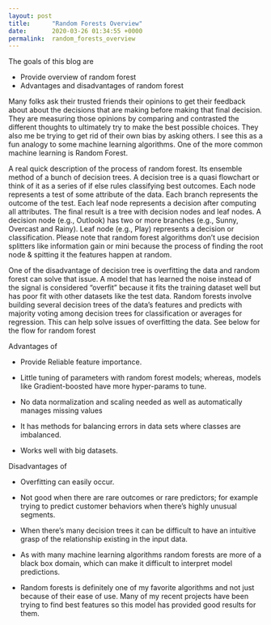```yaml
---
layout: post
title:      "Random Forests Overview"
date:       2020-03-26 01:34:55 +0000
permalink:  random_forests_overview
---
```


The goals of this blog are

* Provide overview of random forest
* Advantages and disadvantages of random forest


Many folks ask their trusted friends their opinions to get their feedback about about the decisions that are making before making that final decision.  They are measuring those opinions by comparing and contrasted the different thoughts to ultimately try to make the best possible choices.  They also me be trying to get rid of their own bias by asking others.  I see this as a fun analogy to some machine learning algorithms.  One of the more common machine learning is Random Forest.  

A real quick description of the process of random forest.  Its ensemble method of a bunch of decision trees. A decision tree is a quasi flowchart or think of it as a series of if else rules classifying best outcomes.  Each node represents a test of some attribute of the data.   Each branch represents the outcome of the test.  Each leaf node represents a decision after computing all attributes. 
The final result is a tree with decision nodes and leaf nodes. A decision node (e.g., Outlook) has two or more branches (e.g., Sunny, Overcast and Rainy). Leaf node (e.g., Play) represents a decision or classification.
Please note that random forest algorithms don’t use decision splitters like information gain or mini because the process of finding the root node & spitting it the features happen at random.

One of the disadvantage of decision tree is overfitting the data and random forest can solve that issue.   A model that has learned the noise instead of the signal is considered “overfit” because it fits the training dataset well but has poor fit with other datasets like the test data.  Random forests involve building several decision trees of the data’s features and predicts with majority voting among decision trees for classification or averages for regression.  This can help solve issues of overfitting the data. See below for the flow for random forest

Advantages of  

* Provide Reliable feature importance.

* Little tuning of parameters with random forest models; whereas, models like Gradient-boosted have more hyper-params to tune.

* No data normalization and scaling needed as well as automatically manages missing values

* It has methods for balancing errors in data sets where classes are imbalanced.

* Works well with big datasets.  


Disadvantages of

* Overfitting can easily occur.

* Not good when there are rare outcomes or rare predictors; for example trying to predict customer behaviors when there’s highly unusual segments.

* When there’s many decision trees it can be difficult  to have an intuitive grasp of the relationship existing in the input data.

* As with many machine learning algorithms random forests are more of a black box domain, which can make it difficult to interpret model predictions.

* Random forests is definitely one of my favorite algorithms and not just because of their ease of use.  Many of my recent projects have been trying to find best features so this model has provided good results for them.  
